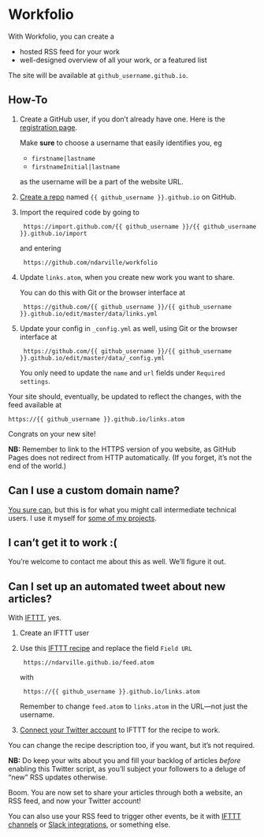 Workfolio
=========
With Workfolio, you can create a

* hosted RSS feed for your work
* well-designed overview of all your work, or a featured list

The site will be available at `github_username.github.io`.

How-To
------
1. Create a GitHub user, if you don’t already have one. Here is the [registration page][].

    Make **sure** to choose a username that easily identifies you, eg

    * `firstname|lastname`
    * `firstnameInitial|lastname`

    as the username will be a part of the website URL.

2. [Create a repo][] named `{{ github_username }}.github.io` on GitHub.
3. Import the required code by going to

        https://import.github.com/{{ github_username }}/{{ github_username }}.github.io/import

    and entering

        https://github.com/ndarville/workfolio

4. Update `links.atom`, when you create new work you want to share.

    You can do this with Git or the browser interface at

        https://github.com/{{ github_username }}/{{ github_username }}.github.io/edit/master/data/links.yml

5. Update your config in `_config.yml` as well, using Git or the browser interface at

        https://github.com/{{ github_username }}/{{ github_username }}.github.io/edit/master/data/_config.yml

    You only need to update the `name` and `url` fields under `Required settings`.

Your site should, eventually, be updated to reflect the changes, with the feed available at

    https://{{ github_username }}.github.io/links.atom

Congrats on your new site!

**NB:** Remember to link to the HTTPS version of you website, as GitHub Pages does not redirect from HTTP automatically. (If you forget, it’s not the end of the world.)

Can I use a custom domain name?
-------------------------------
[You sure can][custom-github-pages], but this is for what you might call intermediate technical users. I use it myself for [some of my projects][hafnia-times].

I can’t get it to work :(
-------------------------
You’re welcome to contact me about this as well. We’ll figure it out.

Can I set up an automated tweet about new articles?
---------------------------------------------------
With [IFTTT][], yes.

1. Create an IFTTT user
2. Use this [IFTTT recipe][] and replace the field `Field URL`

        https://ndarville.github.io/feed.atom

    with

        https://{{ github_username }}.github.io/links.atom

    Remember to change `feed.atom` to `links.atom` in the URL—not just the username.

3. [Connect your Twitter account][] to IFTTT for the recipe to work.

You can change the recipe description too, if you want, but it’s not required.

**NB:** Do keep your wits about you and fill your backlog of articles *before* enabling this Twitter script, as you’ll subject your followers to a deluge of “new” RSS updates otherwise.

Boom. You are now set to share your articles through both a website, an RSS feed, and now your Twitter account!

You can also use your RSS feed to trigger other events, be it with [IFTTT channels][IFTTT channels] or [Slack integrations][], or something else.


[registration page]: https://github.com/join
[create a repo]: https://github.com/new
[custom-github-pages]: https://help.github.com/articles/setting-up-a-custom-domain-with-github-pages/
[hafnia-times]: https://github.com/hafniatimes/hafniatimes.github.io
[IFTTT]: https://ifttt.com
[IFTTT recipe]: https://ifttt.com/myrecipes/personal/28755829
[Connect your Twitter account]: https://ifttt.com/channels/twitter/activate
[IFTTT channels]: https://ifttt.com/channels
[Slack integrations]: https://ndarville.com/projects/slack/
